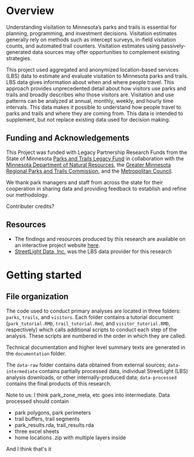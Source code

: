 # Overview

Understanding visitation to Minnesota’s parks and trails is essential for planning, programming, and investment decisions. Visitation estimates generally rely on methods such as intercept surveys, in-field visitation counts, and automated trail counters. Visitation estimates using passively-generated data sources may offer opportunities to complement existing strategies.

This project used aggregated and anonymized location-based services (LBS) data to estimate and evaluate visitation to Minnesota parks and trails. LBS data gives information about when and where people travel. This approach provides unprecedented detail about how visitors use parks and trails and broadly describes who those visitors are. Visitation and use patterns can be analyzed at annual, monthly, weekly, and hourly time intervals. This data makes it possible to understand how people travel to parks and trails and where they are coming from. This data is intended to supplement, but not replace existing data used for decision making.


## Funding and Acknowledgements

This Project was funded with Legacy Partnership Research Funds from the
State of Minnesota [Parks and Trails Legacy Fund](https://www.legacy.mn.gov/parks-trails-fund) in collaboration with
the [Minnesota Department of Natural Resources](https://www.dnr.state.mn.us/), the [Greater Minnesota
Regional Parks and Trails Commission](https://www.gmrptcommission.org/), and the [Metropolitan Council](https://metrocouncil.org/).

We thank park managers and staff from across the state for
their cooperation in sharing data and providing feedback to establish
and refine our methodology.

Contributer credits?

## Resources

 - The findings and resources produced by this research are available on an interactive project website [here](). 
 - [StreetLight Data, Inc.](https://www.streetlightdata.com/) was the LBS data provider for this research



# Getting started

## File organization

The code used to conduct primary analyses are located in three folders: `parks`, `trails`, and `visitors`. Each folder contains a tutorial document (`park_tutorial.RMD`, `trail_tutorial.Rmd`, and `visitor_tutorial.RMD`, respectively) which calls additional scripts to conduct each step of the analysis. These scripts are numbered in the order in which they are called. 

Technical documentation and higher level summary texts are generated in the `documentation` folder. 

The `data-raw` folder contains data obtained from external sources; `data-intermediate` contains partially processed data, individual StreetLight (LBS) analysis downloads, or other internally-produced data; `data-processed` contains the final products of this research. 

Note to us: I think park_zone_meta, etc goes into intermediate. Data processed should contain
- park polygons, park perimeters
- trail buffers, trail segments
- park_results.rda, trail_results.rda
- three excel sheets
- home locations .zip with multiple layers inside

And I think that's it

